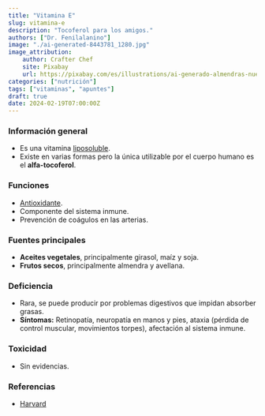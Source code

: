 ```yaml
---
title: "Vitamina E"
slug: vitamina-e
description: "Tocoferol para los amigos."
authors: ["Dr. Fenilalanino"]
image: "./ai-generated-8443781_1280.jpg"
image_attribution:
    author: Crafter Chef
    site: Pixabay
    url: https://pixabay.com/es/illustrations/ai-generado-almendras-nueces-comida-8443781/
categories: ["nutrición"]
tags: ["vitaminas", "apuntes"]
draft: true
date: 2024-02-19T07:00:00Z
---
```


### Información general
- Es una vitamina [liposoluble](../vitaminas-general).
- Existe en varias formas pero la única utilizable por el cuerpo humano es el **alfa-tocoferol**.

### Funciones
- [Antioxidante](../antioxidantes).
- Componente del sistema inmune.
- Prevención de coágulos en las arterias.

### Fuentes principales
- **Aceites vegetales**, principalmente girasol, maíz y soja.
- **Frutos secos**, principalmente almendra y avellana.

### Deficiencia
- Rara, se puede producir por problemas digestivos que impidan absorber grasas.
- **Síntomas:** Retinopatía, neuropatía en manos y pies, ataxia (pérdida de control muscular, movimientos torpes), afectación al sistema inmune.

### Toxicidad
- Sin evidencias.


### Referencias

- [Harvard](https://www.hsph.harvard.edu/nutritionsource/vitamin-e/)
